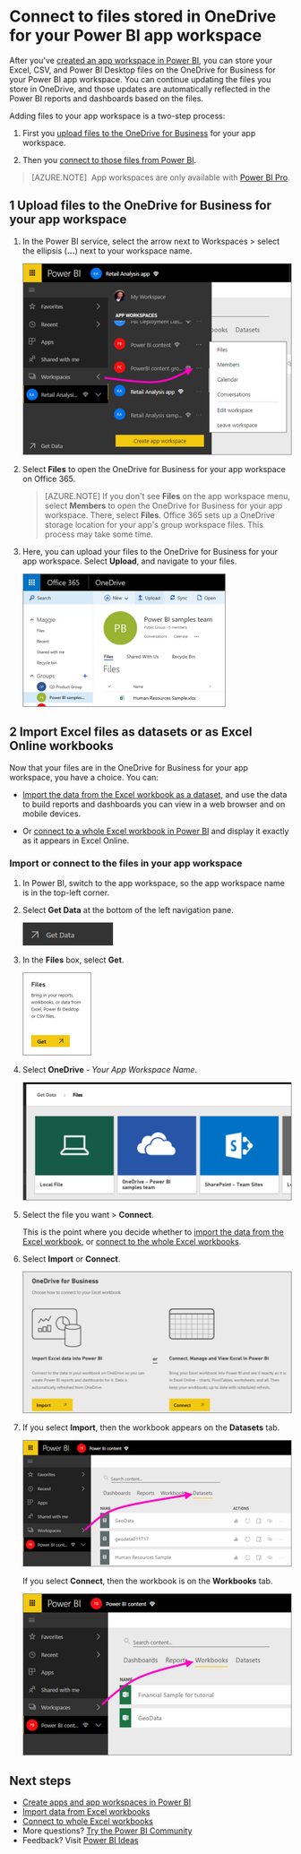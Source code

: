 <properties 
   pageTitle="Connect to files in OneDrive for a Power BI app workspace"
   description="Read about storing and connecting to your Excel, CSV, and Power BI Desktop files on the OneDrive for your Power BI app workspace."
   services="powerbi" 
   documentationCenter="" 
   authors="maggiesMSFT" 
   manager="erikre" 
   backup="ajayan"
   editor=""
   tags=""
   qualityFocus="no"
   qualityDate=""/>
 
<tags
   ms.service="powerbi"
   ms.devlang="NA"
   ms.topic="article"
   ms.tgt_pltfrm="NA"
   ms.workload="powerbi"
   ms.date="10/12/2017"
   ms.author="maggies"/>

# Connect to files stored in OneDrive for your Power BI app workspace

After you've [created an app workspace in Power BI](powerbi-service-create-apps.md), you can store your Excel, CSV, and Power BI Desktop files on the OneDrive for Business for your Power BI app workspace. You can continue updating the files you store in OneDrive, and those updates are automatically reflected in the Power BI reports and dashboards based on the files. 

Adding files to your app workspace is a two-step process: 

1. First you [upload files to the OneDrive for Business](powerbi-service-connect-to-files-on-your-groups-onedrive-for-business.md#1-upload-files-to-the-onedrive-for-business-for-your-app-workspace) for your app workspace.

2. Then you [connect to those files from Power BI](powerbi-service-connect-to-files-on-your-groups-onedrive-for-business.md#2-import-excel-files-as-datasets-or-as-excel-online-workbooks).

> [AZURE.NOTE]  App workspaces are only available with [Power BI Pro](powerbi-free-vs-pro.md).

## 1 Upload files to the OneDrive for Business for your app workspace

1.  In the Power BI service, select the arrow next to Workspaces > select the ellipsis (**…**) next to your workspace name. 

    ![](media/powerbi-service-connect-to-files-on-your-groups-onedrive-for-business/power-bi-app-ellipsis.png)

2.  Select **Files** to open the OneDrive for Business for your app workspace on Office 365.

    > [AZURE.NOTE] If you don't see **Files** on the app workspace menu, select **Members** to open the OneDrive for Business for your app workspace. There, select **Files**. Office 365 sets up a OneDrive storage location for your app's group workspace files. This process may take some time. 

3.  Here, you can upload your files to the OneDrive for Business for your app workspace. Select **Upload**, and navigate to your files.

    ![](media/powerbi-service-connect-to-files-on-your-groups-onedrive-for-business/PBI_GrpFilesOneDrive.png)


## 2 Import Excel files as datasets or as Excel Online workbooks

Now that your files are in the OneDrive for Business for your app workspace, you have a choice. You can: 

-   [Import the data from the Excel workbook as a dataset](powerbi-service-get-data-from-files.md), and use the data to build reports and dashboards you can view in a web browser and on mobile devices.

-   Or [connect to a whole Excel workbook in Power BI](powerbi-bring-in-whole-excel-files.md) and display it exactly as it appears in Excel Online.

### Import or connect to the files in your app workspace

1.  In Power BI, switch to the app workspace, so the app workspace name is in the top-left corner. 

2.  Select **Get Data** at the bottom of the left navigation pane. 

    ![](media/powerbi-service-connect-to-files-on-your-groups-onedrive-for-business/power-bi-app-get-data-button.png)


3.  In the **Files** box, select **Get**.

    ![](media/powerbi-service-connect-to-files-on-your-groups-onedrive-for-business/PBI_GetFiles.png)

4. Select **OneDrive** - *Your App Workspace Name*.

    ![](media/powerbi-service-connect-to-files-on-your-groups-onedrive-for-business/pbi_grp_one_drive_shrpt.png)

5. Select the file you want > **Connect**.

    This is the point where you decide whether to [import the data from the Excel workbook](powerbi-service-get-data-from-files.md), or [connect to the whole Excel workbooks](powerbi-bring-in-whole-excel-files.md).

7. Select **Import** or **Connect**.

    ![](media/powerbi-service-connect-to-files-on-your-groups-onedrive-for-business/PBI_ImportExcelDataOrWholeCrop.png)

8. If you select **Import**, then the workbook appears on the **Datasets** tab. 

    ![](media/powerbi-service-connect-to-files-on-your-groups-onedrive-for-business/power-bi-app-excel-file-import.png)

    If you select **Connect**, then the workbook is on the **Workbooks** tab.

    ![](media/powerbi-service-connect-to-files-on-your-groups-onedrive-for-business/power-bi-app-excel-file-connect.png)

## Next steps
- [Create apps and app workspaces in Power BI](powerbi-service-create-apps.md)
- [Import data from Excel workbooks](powerbi-service-get-data-from-files.md)
- [Connect to whole Excel workbooks](powerbi-bring-in-whole-excel-files.md)
- More questions? [Try the Power BI Community](http://community.powerbi.com/)
- Feedback? Visit [Power BI Ideas](https://ideas.powerbi.com/forums/265200-power-bi)
